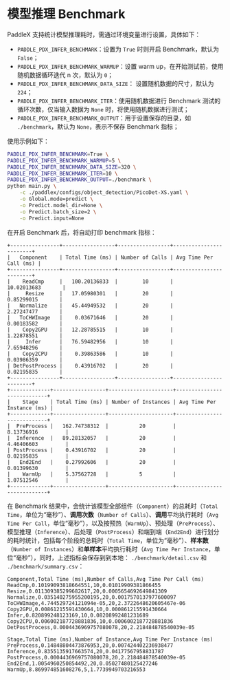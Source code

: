 # 模型推理 Benchmark

PaddleX 支持统计模型推理耗时，需通过环境变量进行设置，具体如下：

* `PADDLE_PDX_INFER_BENCHMARK`：设置为 `True` 时则开启 Benchmark，默认为 `False`；
* `PADDLE_PDX_INFER_BENCHMARK_WARMUP`：设置 warm up，在开始测试前，使用随机数据循环迭代 n 次，默认为 `0`；
* `PADDLE_PDX_INFER_BENCHMARK_DATA_SIZE`： 设置随机数据的尺寸，默认为 `224`；
* `PADDLE_PDX_INFER_BENCHMARK_ITER`：使用随机数据进行 Benchmark 测试的循环次数，仅当输入数据为 `None` 时，将使用随机数据进行测试；
* `PADDLE_PDX_INFER_BENCHMARK_OUTPUT`：用于设置保存的目录，如 `./benchmark`，默认为 `None`，表示不保存 Benchmark 指标；

使用示例如下：

```bash
PADDLE_PDX_INFER_BENCHMARK=True \
PADDLE_PDX_INFER_BENCHMARK_WARMUP=5 \
PADDLE_PDX_INFER_BENCHMARK_DATA_SIZE=320 \
PADDLE_PDX_INFER_BENCHMARK_ITER=10 \
PADDLE_PDX_INFER_BENCHMARK_OUTPUT=./benchmark \
python main.py \
    -c ./paddlex/configs/object_detection/PicoDet-XS.yaml \
    -o Global.mode=predict \
    -o Predict.model_dir=None \
    -o Predict.batch_size=2 \
    -o Predict.input=None
```

在开启 Benchmark 后，将自动打印 benchmark 指标：

```
+----------------+-----------------+-----------------+------------------------+
|   Component    | Total Time (ms) | Number of Calls | Avg Time Per Call (ms) |
+----------------+-----------------+-----------------+------------------------+
|    ReadCmp     |   100.20136833  |        10       |      10.02013683       |
|     Resize     |   17.05980301   |        20       |       0.85299015       |
|   Normalize    |   45.44949532   |        20       |       2.27247477       |
|   ToCHWImage   |    0.03671646   |        20       |       0.00183582       |
|    Copy2GPU    |   12.28785515   |        10       |       1.22878551       |
|     Infer      |   76.59482956   |        10       |       7.65948296       |
|    Copy2CPU    |    0.39863586   |        10       |       0.03986359       |
| DetPostProcess |    0.43916702   |        20       |       0.02195835       |
+----------------+-----------------+-----------------+------------------------+
+-------------+-----------------+---------------------+----------------------------+
|    Stage    | Total Time (ms) | Number of Instances | Avg Time Per Instance (ms) |
+-------------+-----------------+---------------------+----------------------------+
|  PreProcess |   162.74738312  |          20         |         8.13736916         |
|  Inference  |   89.28132057   |          20         |         4.46406603         |
| PostProcess |    0.43916702   |          20         |         0.02195835         |
|   End2End   |    0.27992606   |          20         |         0.01399630         |
|    WarmUp   |    5.37562728   |          5          |         1.07512546         |
+-------------+-----------------+---------------------+----------------------------+
```

在 Benchmark 结果中，会统计该模型全部组件（`Component`）的总耗时（`Total Time`，单位为“毫秒”）、**调用次数**（`Number of Calls`）、**调用**平均执行耗时（`Avg Time Per Call`，单位“毫秒”），以及按预热（`WarmUp`）、预处理（`PreProcess`）、模型推理（`Inference`）、后处理（`PostProcess`）和端到端（`End2End`）进行划分的耗时统计，包括每个阶段的总耗时（`Total Time`，单位为“毫秒”）、**样本数**（`Number of Instances`）和**单样本**平均执行耗时（`Avg Time Per Instance`，单位“毫秒”），同时，上述指标会保存到到本地： `./benchmark/detail.csv` 和 `./benchmark/summary.csv`：

```csv
Component,Total Time (ms),Number of Calls,Avg Time Per Call (ms)
ReadCmp,0.10199093818664551,10,0.01019909381866455
Resize,0.011309385299682617,20,0.0005654692649841309
Normalize,0.035140275955200195,20,0.0017570137977600097
ToCHWImage,4.744529724121094e-05,20,2.3722648620605467e-06
Copy2GPU,0.00861215591430664,10,0.000861215591430664
Infer,0.820899248123169,10,0.08208992481231689
Copy2CPU,0.006002187728881836,10,0.0006002187728881836
DetPostProcess,0.0004436969757080078,20,2.218484878540039e-05
```

```csv
Stage,Total Time (ms),Number of Instance,Avg Time Per Instance (ms)
PreProcess,0.14848804473876953,20,0.007424402236938477
Inference,0.8355135917663574,20,0.04177567958831787
PostProcess,0.0004436969757080078,20,2.218484878540039e-05
End2End,1.0054960250854492,20,0.05027480125427246
WarmUp,8.869974851608276,5,1.7739949703216553
```
